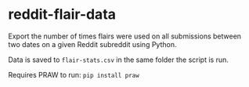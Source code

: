 # reddit-flair-data
Export the number of times flairs were used on all submissions between two dates on a given Reddit subreddit using Python.

Data is saved to `flair-stats.csv` in the same folder the script is run.

Requires PRAW to run: `pip install praw`

